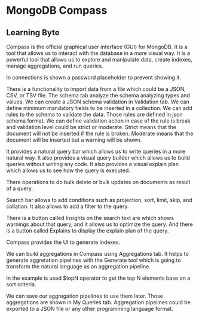 # MongoDB Compass

## Learning Byte

Compass is the official graphical user interface (GUI) for MongoDB. It is a tool that allows us to interact with the database in a more visual way. It is a powerful tool that allows us to explore and manipulate data, create indexes, manage aggregations, and run queries.

In connections is shown a password placeholder to prevent showing it.

There is a functionality to import data from a file which could be a JSON, CSV, or TSV file. The schema tab analyze the schema analyzing types and values. 
We can create a JSON schema validation in Validation tab. We can define minimum mandatory fields to be inserted in a collection. We can add rules to the schema to validate the data. Those rules are defined in json schema format. We can define validation action in case of the rule is break and validation level could be strict or moderate. Strict means that the document will not be inserted if the rule is broken. Moderate means that the document will be inserted but a warning will be shown.

It provides a natural query bar which allows us to write queries in a more natural way. It also provides a visual query builder which allows us to build queries without writing any code. It also provides a visual explain plan which allows us to see how the query is executed.

There operations to do bulk delete or bulk updates on documents as result of a query.

Search bar allows to add conditions such as projection, sort, limit, skip, and collation. It also allows to add a filter to the query. 

There is a button called Insights on the search text are which shows warnings about that query, and it allows us to optimize the query. And there is a button called Explains to display the explain plan of the query.

Compass provides the UI to generate indexes.

We can build aggregations in Compass using Aggregations tab. It helps to generate aggretation pipelines with the Generate tool which is going to transform the natural language as an aggregation pipeline. 

In the example is used $topN operator to get the top N elements base on a sort criteria. 

We can save our aggregation pipelines to use them later. Those aggregations are shown in My Queries tab. Aggregation pipelines could be exported to a JSON file or any other programming language format.





